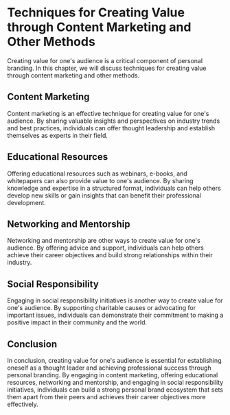 Techniques for Creating Value through Content Marketing and Other Methods
======================================================================================================================

Creating value for one's audience is a critical component of personal branding. In this chapter, we will discuss techniques for creating value through content marketing and other methods.

Content Marketing
-----------------

Content marketing is an effective technique for creating value for one's audience. By sharing valuable insights and perspectives on industry trends and best practices, individuals can offer thought leadership and establish themselves as experts in their field.

Educational Resources
---------------------

Offering educational resources such as webinars, e-books, and whitepapers can also provide value to one's audience. By sharing knowledge and expertise in a structured format, individuals can help others develop new skills or gain insights that can benefit their professional development.

Networking and Mentorship
-------------------------

Networking and mentorship are other ways to create value for one's audience. By offering advice and support, individuals can help others achieve their career objectives and build strong relationships within their industry.

Social Responsibility
---------------------

Engaging in social responsibility initiatives is another way to create value for one's audience. By supporting charitable causes or advocating for important issues, individuals can demonstrate their commitment to making a positive impact in their community and the world.

Conclusion
----------

In conclusion, creating value for one's audience is essential for establishing oneself as a thought leader and achieving professional success through personal branding. By engaging in content marketing, offering educational resources, networking and mentorship, and engaging in social responsibility initiatives, individuals can build a strong personal brand ecosystem that sets them apart from their peers and achieves their career objectives more effectively.
